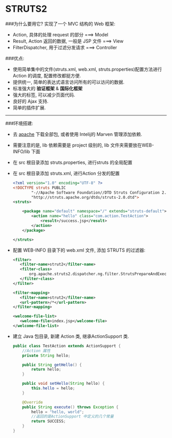 # STRUTS2

###为什么要用它?
实现了一个 MVC 结构的 Web 框架:

* Action, 具体的处理 request 的部分 ===> Model
* Result, Action 返回的数据, 一般是 JSP 文件 ===> View
* FilterDispatcher, 用于过滤分发请求 ===> Controller

###优点:
* 使用简单集中的文件(struts.xml, web.xml, struts.properties)配置方法进行 Action 的调度, 配置修改都挺方便.
* 提供统一, 简单的表达式语言访问所有的可以访问的数据.
* 标准强大的 **验证框架** & **国际化框架**
* 强大的标签, 可以减少页面代码.
* 良好的 Ajax 支持.
* 简单的插件扩展.

----

###环境搭建:
* 去 [apache](http://archive.apache.org/) 下载全部包, 或者使用 Intelij的 Marven 管理添加依赖.
* 需要注意的是, lib 依赖需要是 project 级别的, lib 文件夹需要放在WEB-INFO/lib 下面
* 在 src 根目录添加 struts.properties, 进行struts 的全局配置
* 在 src 根目录添加 struts.xml, 进行Action 分发的配置

    ```xml
    <?xml version="1.0" encoding="UTF-8" ?>
    <!DOCTYPE struts PUBLIC
            "-//Apache Software Foundation//DTD Struts Configuration 2.0//EN"
            "http://struts.apache.org/dtds/struts-2.0.dtd">
    <struts>
    
        <package name="default" namespace="/" extends="struts-default">
            <action name="hello" class="com.action.TestAction">
                <result>/success.jsp</result>
            </action>
        </package>
    
    </struts>
    ```
    
* 配置 WEB-INFO 目录下的 web.xml 文件, 添加 STRUTS 的过滤器:

    ```xml
   <filter>
       <filter-name>strut2</filter-name>
       <filter-class>
           org.apache.struts2.dispatcher.ng.filter.StrutsPrepareAndExecuteFilter
       </filter-class>
   </filter>
    
   <filter-mapping>
       <filter-name>strut2</filter-name>
       <url-pattern>/*</url-pattern>
   </filter-mapping>
    
   <welcome-file-list>
       <welcome-file>index.jsp</welcome-file>
   </welcome-file-list>
    ```
* 建立 Java 包目录, 新建 Action 类, 继承ActionSupport 类.

    ```Java
    public class TestAction extends ActionSupport {
        //Action 属性
        private String hello;
    
        public String getHello() {
            return hello;
        }
    
        public void setHello(String hello) {
            this.hello = hello;
        }
    
        @Override
        public String execute() throws Exception {
            hello = "hello, world";
            //返回的是ActionSupport 中定义的几个常量
            return SUCCESS;
        }
    }
    ```


